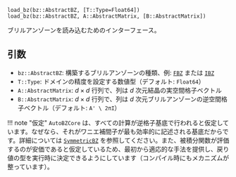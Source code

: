 ```
load_bz(bz::AbstractBZ, [T::Type=Float64])
load_bz(bz::AbstractBZ, A::AbstractMatrix, [B::AbstractMatrix])
```

ブリルアンゾーンを読み込むためのインターフェース。

## 引数

  * `bz::AbstractBZ`: 構築するブリルアンゾーンの種類、例: [`FBZ`](@ref) または [`IBZ`](@ref)
  * `T::Type`: ドメインの精度を設定する数値型（デフォルト: `Float64`）
  * `A::AbstractMatrix`: $d \times d$ 行列で、列は $d$ 次元結晶の実空間格子ベクトル
  * `B::AbstractMatrix`: $d \times d$ 行列で、列は $d$ 次元ブリルアンゾーンの逆空間格子ベクトル（デフォルト: `A' \ 2πI`）

!!! note "仮定"
    `AutoBZCore` は、すべての計算が逆格子基底で行われると仮定しています。なぜなら、それがワニエ補間子が最も効率的に記述される基底だからです。詳細については [`SymmetricBZ`](@ref) を参照してください。また、被積分関数が評価するのが安価であると仮定しているため、最初から適応的な手法を提供し、戻り値の型を実行時に決定できるようにしています（コンパイル時にもメカニズムが整っています）。


